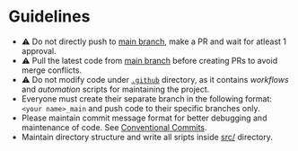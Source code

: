 # Guidelines

- ⚠️ Do not directly push to [main branch](https://github.com/warmachine028/HR-Chatbot/tree/main), make a PR and wait for atleast 1 approval.
- ⚠️ Pull the latest code from [main branch](https://github.com/warmachine028/HR-Chatbot/tree/main) before creating PRs to avoid merge conflicts.
- ⚠️ Do not modify code under [`.github`](./.github/) directory, as it contains *workflows* and *automation* scripts for maintaining the project.
- Everyone must create their separate branch in the following format: `<your name>_main` and push code to their specific branches only.
- Please maintain commit message format for better debugging and maintenance of code. See [Conventional Commits](https://www.conventionalcommits.org/en/v1.0.0/).
- Maintain directory structure and write all sripts inside [src/](./src/) directory.
